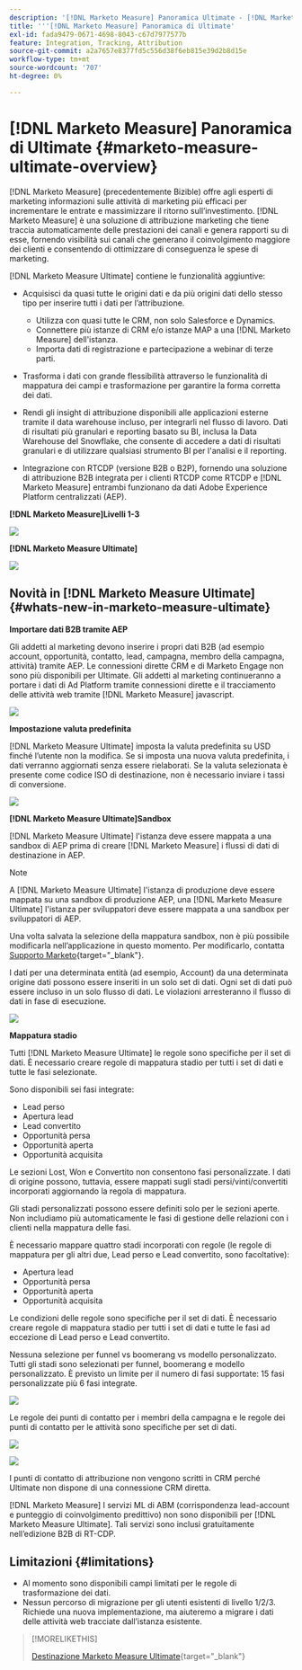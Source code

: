 ```yaml
---
description: '[!DNL Marketo Measure] Panoramica Ultimate - [!DNL Marketo Measure] - Documentazione del prodotto'
title: '''[!DNL Marketo Measure] Panoramica di Ultimate'
exl-id: fada9479-0671-4698-8043-c67d7977577b
feature: Integration, Tracking, Attribution
source-git-commit: a2a7657e8377fd5c556d38f6eb815e39d2b8d15e
workflow-type: tm+mt
source-wordcount: '707'
ht-degree: 0%

---
```


# [!DNL Marketo Measure] Panoramica di Ultimate {#marketo-measure-ultimate-overview}

[!DNL Marketo Measure] (precedentemente Bizible) offre agli esperti di marketing informazioni sulle attività di marketing più efficaci per incrementare le entrate e massimizzare il ritorno sull’investimento. [!DNL Marketo Measure] è una soluzione di attribuzione marketing che tiene traccia automaticamente delle prestazioni dei canali e genera rapporti su di esse, fornendo visibilità sui canali che generano il coinvolgimento maggiore dei clienti e consentendo di ottimizzare di conseguenza le spese di marketing.

[!DNL Marketo Measure Ultimate] contiene le funzionalità aggiuntive:

* Acquisisci da quasi tutte le origini dati e da più origini dati dello stesso tipo per inserire tutti i dati per l’attribuzione.
   * Utilizza con quasi tutte le CRM, non solo Salesforce e Dynamics.
   * Connettere più istanze di CRM e/o istanze MAP a una [!DNL Marketo Measure] dell&#39;istanza.
   * Importa dati di registrazione e partecipazione a webinar di terze parti.

* Trasforma i dati con grande flessibilità attraverso le funzionalità di mappatura dei campi e trasformazione per garantire la forma corretta dei dati.

* Rendi gli insight di attribuzione disponibili alle applicazioni esterne tramite il data warehouse incluso, per integrarli nel flusso di lavoro. Dati di risultati più granulari e reporting basato su BI, inclusa la Data Warehouse del Snowflake, che consente di accedere a dati di risultati granulari e di utilizzare qualsiasi strumento BI per l&#39;analisi e il reporting.

* Integrazione con RTCDP (versione B2B o B2P), fornendo una soluzione di attribuzione B2B integrata per i clienti RTCDP come RTCDP e [!DNL Marketo Measure] entrambi funzionano da dati Adobe Experience Platform centralizzati (AEP).

**[!DNL Marketo Measure]Livelli 1-3**

![](assets/marketo-measure-ultimate-overview-1.png)

**[!DNL Marketo Measure Ultimate]**

![](assets/marketo-measure-ultimate-overview-2.png)

## Novità in [!DNL Marketo Measure Ultimate] {#whats-new-in-marketo-measure-ultimate}

**Importare dati B2B tramite AEP**

Gli addetti al marketing devono inserire i propri dati B2B (ad esempio account, opportunità, contatto, lead, campagna, membro della campagna, attività) tramite AEP. Le connessioni dirette CRM e di Marketo Engage non sono più disponibili per Ultimate. Gli addetti al marketing continueranno a portare i dati di Ad Platform tramite connessioni dirette e il tracciamento delle attività web tramite [!DNL Marketo Measure] javascript.

![](assets/marketo-measure-ultimate-overview-3.png)

**Impostazione valuta predefinita**

[!DNL Marketo Measure Ultimate] imposta la valuta predefinita su USD finché l’utente non la modifica. Se si imposta una nuova valuta predefinita, i dati verranno aggiornati senza essere rielaborati. Se la valuta selezionata è presente come codice ISO di destinazione, non è necessario inviare i tassi di conversione.

![](assets/marketo-measure-ultimate-overview-4.png)

**[!DNL Marketo Measure Ultimate]Sandbox**

[!DNL Marketo Measure Ultimate] l&#39;istanza deve essere mappata a una sandbox di AEP prima di creare [!DNL Marketo Measure] i flussi di dati di destinazione in AEP.

>[!NOTE]
>
>A [!DNL Marketo Measure Ultimate] l&#39;istanza di produzione deve essere mappata su una sandbox di produzione AEP, una [!DNL Marketo Measure Ultimate] l&#39;istanza per sviluppatori deve essere mappata a una sandbox per sviluppatori di AEP.

Una volta salvata la selezione della mappatura sandbox, non è più possibile modificarla nell’applicazione in questo momento. Per modificarlo, contatta [Supporto Marketo](https://nation.marketo.com/t5/support/ct-p/Support){target="_blank"}.

I dati per una determinata entità (ad esempio, Account) da una determinata origine dati possono essere inseriti in un solo set di dati. Ogni set di dati può essere incluso in un solo flusso di dati. Le violazioni arresteranno il flusso di dati in fase di esecuzione.

![](assets/marketo-measure-ultimate-overview-5.png)

**Mappatura stadio**

Tutti [!DNL Marketo Measure Ultimate] le regole sono specifiche per il set di dati. È necessario creare regole di mappatura stadio per tutti i set di dati e tutte le fasi selezionate.

Sono disponibili sei fasi integrate:

* Lead perso
* Apertura lead
* Lead convertito
* Opportunità persa
* Opportunità aperta
* Opportunità acquisita

Le sezioni Lost, Won e Convertito non consentono fasi personalizzate. I dati di origine possono, tuttavia, essere mappati sugli stadi persi/vinti/convertiti incorporati aggiornando la regola di mappatura.

Gli stadi personalizzati possono essere definiti solo per le sezioni aperte.
Non includiamo più automaticamente le fasi di gestione delle relazioni con i clienti nella mappatura delle fasi.

È necessario mappare quattro stadi incorporati con regole (le regole di mappatura per gli altri due, Lead perso e Lead convertito, sono facoltative):

* Apertura lead
* Opportunità persa
* Opportunità aperta
* Opportunità acquisita

Le condizioni delle regole sono specifiche per il set di dati. È necessario creare regole di mappatura stadio per tutti i set di dati e tutte le fasi ad eccezione di Lead perso e Lead convertito.

Nessuna selezione per funnel vs boomerang vs modello personalizzato. Tutti gli stadi sono selezionati per funnel, boomerang e modello personalizzato. È previsto un limite per il numero di fasi supportate: 15 fasi personalizzate più 6 fasi integrate.

![](assets/marketo-measure-ultimate-overview-6.png)

Le regole dei punti di contatto per i membri della campagna e le regole dei punti di contatto per le attività sono specifiche per set di dati.

![](assets/marketo-measure-ultimate-overview-7.png)

![](assets/marketo-measure-ultimate-overview-8.png)

I punti di contatto di attribuzione non vengono scritti in CRM perché Ultimate non dispone di una connessione CRM diretta.

[!DNL Marketo Measure] I servizi ML di ABM (corrispondenza lead-account e punteggio di coinvolgimento predittivo) non sono disponibili per [!DNL Marketo Measure Ultimate]. Tali servizi sono inclusi gratuitamente nell’edizione B2B di RT-CDP.

## Limitazioni {#limitations}

* Al momento sono disponibili campi limitati per le regole di trasformazione dei dati.
* Nessun percorso di migrazione per gli utenti esistenti di livello 1/2/3. Richiede una nuova implementazione, ma aiuteremo a migrare i dati delle attività web tracciate dall’istanza esistente.

>[!MORELIKETHIS]
>
>[Destinazione Marketo Measure Ultimate](https://experienceleague.adobe.com/docs/experience-platform/destinations/catalog/adobe/marketo-measure-ultimate.html?lang=en){target="_blank"}
